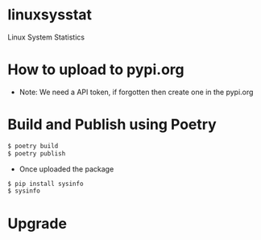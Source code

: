# linuxsysstat 
Linux System Statistics


# How to upload to pypi.org
- Note: We need a API token, if forgotten then create one in the pypi.org

# Build and Publish using Poetry
```bash
$ poetry build
$ poetry publish
```

- Once uploaded the package
```bash
$ pip install sysinfo
$ sysinfo
```

# Upgrade
